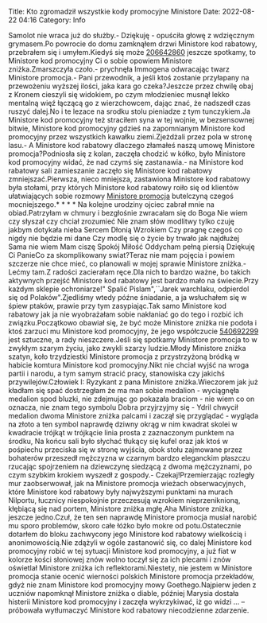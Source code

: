 Title: Kto zgromadził wszystkie kody promocyjne Ministore
Date: 2022-08-22 04:16
Category: Info

Samolot nie wraca już do służby.- Dziękuję - opuściła głowę z wdzięcznym grymasem.Po powrocie do domu zamknąłem drzwi Ministore kod rabatowy, przebrałem się i umyłem.Kiedyś się może [206642860](https://telinfo.co/fr/numero/serie/206/64/28/) jeszcze spotkamy, to Ministore kod promocyjny Ci o sobie opowiem Ministore zniżka.Zmarszczyła czoło.- prychnęła Immogena odwracając twarz Ministore promocja.- Pani przewodnik, a jeśli ktoś zostanie przyłapany na przewożeniu wyższej ilości, jaka kara go czeka?Jeszcze przez chwilę obaj z Kronem cieszyli się widokiem, po czym młodzieniec musnął lekko mentalną więź łączącą go z wierzchowcem, dając znać, że nadszedł czas ruszyć dalej.No i te lezace na srodku stolu pieniadze z tym tunczykiem.Ja Ministore kod promocyjny też straciłem syna w tej wojnie, w bezsensownej bitwie, Ministore kod promocyjny gdzieś na zapomnianym Ministore kod promocyjny przez wszystkich kawałku ziemi.Zjeżdżali przez pola w stronę lasu.- A Ministore kod rabatowy dlaczego złamałeś naszą umowę Ministore promocja?Podniosła się z kolan, zaczęła chodzić w kółko, było Ministore kod promocyjny widać, że nad czymś się zastanawia.- na Ministore kod rabatowy sali zamieszanie zaczęło się Ministore kod rabatowy zmniejszać.Pierwsza, nieco mniejsza, zastawiona Ministore kod rabatowy była stołami, przy których Ministore kod rabatowy roiło się od klientów ułatwiających sobie rozmowy [Ministore promocja](https://promki.pl/kody-rabatowe/ministore) butelczyną czegoś mocniejszego.* * * * Na kolejne urodziny ojciec zabrał mnie na obiad.Patrzyłam w chmury i bezgłośnie zwracałam się do Boga Nie wiem czy słyszał czy chciał zrozumieć Nie znam słów modlitwy tylko czuję jakbym dotykała nieba Sercem Dłonią Wzrokiem Czy pragnę czegoś co nigdy nie będzie mi dane Czy modlę się o życie by trwało jak najdłużej Sama nie wiem Mam ciszę Spokój Miłość Oddycham pełną piersią Dziękuję Ci PanieCo za skomplikowany swiat?Teraz nie mam pojęcia i powiem szczerze nie chce mieć, co planowali w mojej sprawie Ministore zniżka.- Lećmy tam.Z radości zacierałam ręce.Dla nich to bardzo ważne, bo takich aktywnych przejść Ministore kod rabatowy jest bardzo mało na świecie.Przy każdym sklepie ochroniarze!\" Spalić Pislam",``Jarek warchlaku, odpierdol się od Polaków".Zjedliśmy wtedy późne śniadanie, a ja wsłuchałem się w śpiew ptaków, prawie przy tym zasypiając.Tak samo Ministore kod rabatowy jak ja nie wyobrażałam sobie nakłaniać go do tego i rozbić ich związku.Początkowo obawiał się, że być może Ministore zniżka nie podoła i ktoś zarzuci mu Ministore kod promocyjny, że jego współczucie [540692299](https://telinfo.co/pl/numer/540692299/) jest sztuczne, a rady nieszczere.Jeśli się spotkamy Ministore promocja to w zwykłym szarym życiu, jako zwykli szarzy ludzie.Młody Ministore zniżka szatyn, koło trzydziestki Ministore promocja z przystrzyżoną bródką w habicie komtura Ministore kod promocyjny.Nikt nie chciał wyjść na wroga partii i narodu, a tym samym stracić pracy, stanowiska czy jakichś przywilejów.Człowiek I: Ryzykant z pana Ministore zniżka.Wieczorem jak już kładłam się spać dostrzegłam że ma man sobie medalion - wyciągnęła medalion spod bluzki, nie zdejmując go pokazała braciom - nie wiem co on oznacza, nie znam tego symbolu Dobra przyjrzyjmy się - Ydril chwycił medalion dwoma Ministore zniżka palcami i zaczął się przyglądać - wygląda na złoto a ten symbol naprawdę dziwny okrąg w nim kwadrat skolei w kwadracie trójkąt w trójkącie linia prosta z zaznaczonym punktem na środku, Na końcu sali było słychać tłukący się kufel oraz jak ktoś w pośpiechu przeciska się w stronę wyjścia, obok stołu zajmowane przez bohaterów przeszedł mężczyzna w czarnym bardzo eleganckim płaszczu rzucając spojrzeniem na dziewczynę siedzącą z dwoma mężczyznami, po czym szybkim krokiem wyszedł z gospody.- Czekaj!Przemierzając rozległy mur zaobserwował, jak na Ministore promocja wieżach obserwacyjnych, które Ministore kod rabatowy były najwyższymi punktami na murach Nilportu, łucznicy niespokojnie przeczesują wzrokiem nieprzeniknioną, kłębiącą się nad portem, Ministore zniżka mgłę.Aha Ministore zniżka, jeszcze jedno.Czuł, że ten sen naprawdę Ministore promocja musiał narobić mu sporo problemów, skoro całe łóżko było mokre od potu.Ostatecznie dotarłem do bloku zachwycony jego Ministore kod rabatowy wielkością i anonimowością.Nie zdążyli w ogóle zastanowić się, co dalej Ministore kod promocyjny robić w tej sytuacji Ministore kod promocyjny, a już fiat w kolorze kości słoniowej znów wolno toczył się za ich plecami i znów oświetlał Ministore zniżka ich reflektorami.Niestety, nie jestem w Ministore promocja stanie ocenić wierności polskich Ministore promocja przekładów, gdyż nie znam Ministore kod promocyjny mowy Goethego.Najpierw jeden z uczniów napomknął Ministore zniżka o diable, później Marysia dostała histerii Ministore kod promocyjny i zaczęła wykrzykiwać, iż go widzi … – próbowała wytłumaczyć Ministore kod rabatowy niecodzienne zdarzenie.
